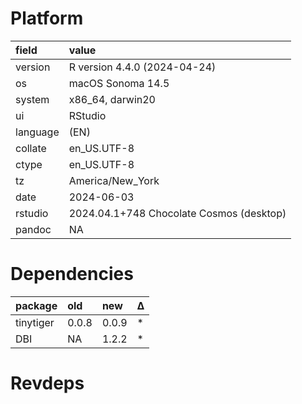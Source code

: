# Platform

|field    |value                                    |
|:--------|:----------------------------------------|
|version  |R version 4.4.0 (2024-04-24)             |
|os       |macOS Sonoma 14.5                        |
|system   |x86_64, darwin20                         |
|ui       |RStudio                                  |
|language |(EN)                                     |
|collate  |en_US.UTF-8                              |
|ctype    |en_US.UTF-8                              |
|tz       |America/New_York                         |
|date     |2024-06-03                               |
|rstudio  |2024.04.1+748 Chocolate Cosmos (desktop) |
|pandoc   |NA                                       |

# Dependencies

|package   |old   |new   |Δ  |
|:---------|:-----|:-----|:--|
|tinytiger |0.0.8 |0.0.9 |*  |
|DBI       |NA    |1.2.2 |*  |

# Revdeps

